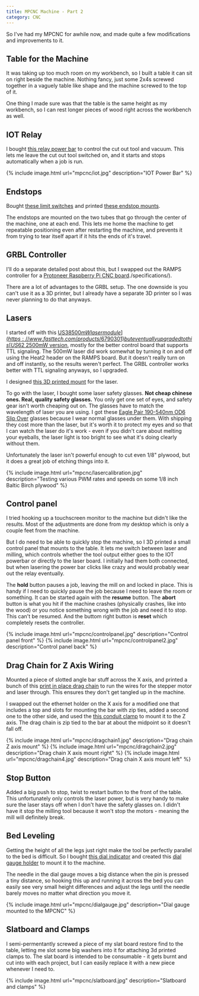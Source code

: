 ```yaml
---
title: MPCNC Machine - Part 2
category: CNC
---
```


So I've had my MPCNC for awhile now, and made quite a few modifications and improvements to it.

## Table for the Machine

It was taking up too much room on my workbench, so I built a table it can sit on right beside the machine.  Nothing fancy, just some 2x4s screwed together in a vaguely table like shape and the machine screwed to the top of it.

One thing I made sure was that the table is the same height as my workbench, so I can rest longer pieces of wood right across the workbench as well.

## IOT Relay

I bought [this relay power bar](https://www.amazon.ca/Iot-Relay-Enclosed-High-power-Raspberry/dp/B00WV7GMA2) to control the cut out tool and vacuum.  This lets me leave the cut out tool switched on, and it starts and stops automatically when a job is run.

{% include image.html url="mpcnc/iot.jpg" description="IOT Power Bar" %}

## Endstops

Bought [these limit switches](https://www.amazon.ca/gp/product/B01ABIPV5Y) and printed [these endstop mounts](https://www.thingiverse.com/thing:1831218).

The endstops are mounted on the two tubes that go through the center of the machine, one at each end.  This lets me home the machine to get repeatable positioning even after restarting the machine, and prevents it from trying to tear itself apart if it hits the ends of it's travel.

## GRBL Controller

I'll do a separate detailed post about this, but I swapped out the RAMPS controller for a [Protoneer Raspberry Pi CNC board](https://wiki.protoneer.co.nz/Raspberry_Pi_CNC)./specifications/).

There are a lot of advantages to the GRBL setup.  The one downside is you can't use it as a 3D printer, but I already have a separate 3D printer so I was never planning to do that anyways.

## Lasers

I started off with this [US$38 500mW laser module](https://www.fasttech.com/products/6790301) but eventually upgraded to this [US$62 2500mW version](https://www.fasttech.com/products/9369800), mostly for the better control board that supports TTL signaling. 
The 500mW laser did work somewhat by turning it on and off using the Heat2 header on the RAMPS board.  But it doesn't really turn on and off instantly, so the results weren't perfect.  The GRBL controller works better with TTL signaling anyways, so I upgraded.

I designed [this 3D printed mount](https://www.thingiverse.com/thing:2655590) for the laser.

To go with the laser, I bought some laser safety glasses.  **Not cheap chinese ones.  Real, quality safety glasses.** You only get one set of eyes, and safety gear isn't worth cheaping out on.  The glasses have to match the wavelength of laser you are using.  I got these [Eagle Pair 190-540nm OD6 Slip Over](https://www.survivallaser.com/Eagle_Pair__190-540nm_OD6_Slip_Over_Laser_Safety_Goggles/p556088_3346945.aspx) glasses because I wear normal glasses under them.
With shipping they cost more than the laser, but it's worth it to protect my eyes and so that I can watch the laser do it's work - even if you didn't care about melting your eyeballs, the laser light is too bright to see what it's doing clearly without them.

Unfortunately the laser isn't powerful enough to cut even 1/8" plywood, but it does a great job of etching things into it.

{% include image.html url="mpcnc/lasercalibration.jpg" description="Testing various PWM rates and speeds on some 1/8 inch Baltic Birch plywood" %}

## Control panel

I tried hooking up a touchscreen monitor to the machine but didn't like the results.  Most of the adjustments are done from my desktop which is only a couple feet from the machine.

But I do need to be able to quickly stop the machine, so I 3D printed a small control panel that mounts to the table.  It lets me switch between laser and milling, which controls whether the tool output either goes to the IOT powerbar or directly to the laser board.  I initially had them both connected, but when lasering the power bar clicks like crazy and would probably wear out the relay eventually.

The **hold** button pauses a job, leaving the mill on and locked in place.  This is handy if I need to quickly pause the job because I need to leave the room or something.  It can be started again with the **resume** button.  The **abort** button is what you hit if the machine crashes (physically crashes, like into the wood) or you notice something wrong with the job and need it to stop.  This can't be resumed.  And the buttom right button is **reset** which completely resets the controller.
<div class="gallery">
{% include image.html url="mpcnc/controlpanel.jpg" description="Control panel front" %}
{% include image.html url="mpcnc/controlpanel2.jpg" description="Control panel back" %}
</div>

## Drag Chain for Z Axis Wiring

Mounted a piece of slotted angle bar stuff across the X axis, and printed a bunch of this [print in place drag chain](https://www.thingiverse.com/thing:1824144) to run the wires for the stepper motor and laser through. This ensures they don't get tangled up in the machine.

I swapped out the ethernet holder on the X axis for a modified one that includes a top and slots for mounting the bar with zip ties, added a second one to the other side, and used the [this conduit clamp](https://www.thingiverse.com/thing:1710857) to mount it to the Z axis.  The drag chain is zip tied to the bar at about the midpoint so it doesn't fall off.


<div class="gallery">
{% include image.html url="mpcnc/dragchain1.jpg" description="Drag chain Z axis mount" %}
{% include image.html url="mpcnc/dragchain2.jpg" description="Drag chain X axis mount right" %}
{% include image.html url="mpcnc/dragchain4.jpg" description="Drag chain X axis mount left" %}
</div>

## Stop Button

Added a big push to stop, twist to restart button to the front of the table.  This unfortunately only controls the laser power, but is very handy to make sure the laser stays off when I don't have the safety glasses on.  I didn't have it stop the milling tool because it won't stop the motors - meaning the mill will definitely break.

## Bed Leveling

Getting the height of all the legs just right make the tool be perfectly parallel to the bed is difficult.  So I bought [this dial indicator](https://www.amazon.ca/gp/product/B00SG6CIVO) and created this [dial gauge holder](https://www.thingiverse.com/thing:2618679) to mount it to the machine.

The needle in the dial gauge moves a big distance when the pin is pressed a tiny distance, so hooking this up and running it across the bed you can easily see very small height differences and adjust the legs until the needle barely moves no matter what direction you move it.

{% include image.html url="mpcnc/dialgauge.jpg" description="Dial gauge mounted to the MPCNC" %}

## Slatboard and Clamps

I semi-permentantly screwed a piece of my slat board restore find to the table, letting me slot some big washers into it for attaching 3d printed clamps to.  The slat board is intended to be consumable - it gets burnt and cut into with each project, but I can easily replace it with a new piece whenever I need to.

{% include image.html url="mpcnc/slatboard.jpg" description="Slatboard and clamps" %}